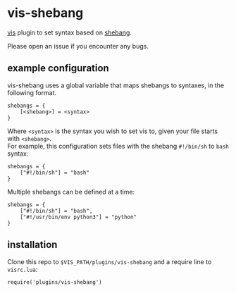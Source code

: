 vis-shebang
============

[vis](https://github.com/martanne/vis) plugin to set syntax based on [shebang](https://en.wikipedia.org/wiki/Shebang_(Unix)).

Please open an issue if you encounter any bugs.

example configuration
----------------------

vis-shebang uses a global variable that maps shebangs to syntaxes, in the following format.

    shebangs = {
        [<shebang>] = <syntax>
    }

Where `<syntax>` is the syntax you wish to set vis to, given your file starts with `<shebang>`.  
For example, this configuration sets files with the shebang `#!/bin/sh` to `bash` syntax:

    shebangs = {
        ["#!/bin/sh"] = "bash"
    }

Multiple shebangs can be defined at a time:

    shebangs = {
        ["#!/bin/sh"] = "bash",
        ["#!/usr/bin/env python3"] = "python"
    }

installation
-------------

Clone this repo to `$VIS_PATH/plugins/vis-shebang` and a require line to `visrc.lua`:

    require('plugins/vis-shebang')

